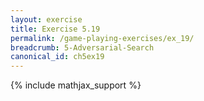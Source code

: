 ```yaml
---
layout: exercise
title: Exercise 5.19
permalink: /game-playing-exercises/ex_19/
breadcrumb: 5-Adversarial-Search
canonical_id: ch5ex19
---
```


{% include mathjax_support %}
